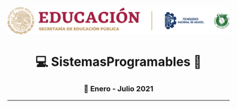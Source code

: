 ![con titulo](img/liston.png "Logo tec") 
# <div align="center">:computer: SistemasProgramables :school_satchel:
### <div align="center">:calendar: Enero - Julio 2021 
***


